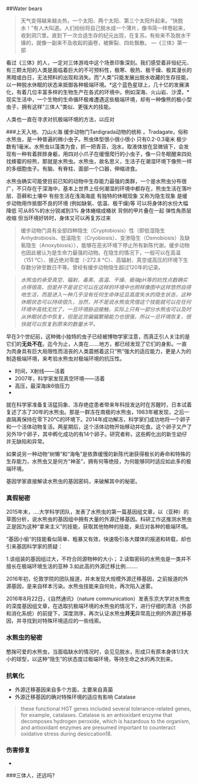 ##Water bears

> 天气变得越来越炎热，一个太阳、两个太阳、第三个太阳升起来。“快脱水！”有人大叫道。人们纷纷将自己脱水成一个薄片，像书简一样卷起来，收到洞穴里。直到下一次合适生存的纪元出现，在复苏。有些来不及脱水干燥的，就像一副来不及收起的画卷，被撕裂、四处飘散。 —《三体》第一部  


看过《三体》的人，一定对三体游戏中这个场景印象深刻。我们感受着非恒纪元、有三颗太阳的人类是面临着巨大的不可预料性，极寒、极热、极干燥、极其漫长的黑暗或白日，无法预料的出现和消失。而“人类”只能发展出脱水收藏的生存技能，以一种脱水休眠的状态来抵御各种极端环境。*这个蓝色星球上，几十亿的发展演化，有着几位丰富多样的生物生产在各式的环境中。例如深海、火山岩、沙漠，*现实生活中，一个生物的生命循环极难遭遇这些极端环境，却有一种像熊的极小型虫子，拥有这样“三体人”类似、更强大的技能。

人类也一直在寻求对抗极端环境的方法，以应对


###上天入地、刀山火海
缓步动物门Tardigrada动物的统称 。Tradagate，俗称水熊虫，是一种普遍的微小虫子。熊虫体型很小很小很小 只有0.2-0.3毫米 极少数有1毫米。水熊虫以藻类为食，抓一把青苔，泡水，取液体放在显微镜下，会发现有一种有着胖胖身躯，用四对小爪子在缓慢爬行的小虫子，像一只冬眠醒来四处找蜂蜜的棕熊，那就是水熊虫。水熊虫，故名思义，生活子在潮湿环境下像熊一样的多细胞虫子。有脑、有脊柱、面部一个口器，伸缩进食。  

水熊虫确实可能使目前已知的动物中生存能力最强的类群，一个是水熊虫分布很广，不只存在于深海中，基本上世界上任何潮湿的环境中都存在，熊虫生活在落叶层、苔藓和土壤中 有些生活在浅海海底
有独特的休眠现象 又称为隐生现象
是缓步动物用作抵御不良的环境 (例如缺氧、低温、极干燥)等
可以将身体的水份大幅降低 可从85%的水分锐减到3%
身体蜷缩成桶状 背侧的甲片叠在一起 弹性角质层收缩
但当环境好转时，身体又可以再复苏过来

> 缓步动物门具有全部四种隐生（Cryptobiosis）性（即低湿隐生Anhydrobiosis、低温隐生（Cryobiosis）、变渗隐生（Osmobiosis）及缺氧隐生（Anoxybiosis）），能够在恶劣环境下停止所有新陈代谢。缓步动物也因此被认为是生命力最强的动物。在隐生的情况下，一般可以在高温（151 °C）、接近绝对零度（-272.8 °C）、高辐射、真空或高压的环境下生存数分钟至数日不等。曾经有缓步动物隐生超过120年的记录。

> *水熊虫的承受真空、辐射、毒素、高温、干燥、极端pH等的抗性点数确实点得很高，但是并不是说它可以在这样的环境中也照样像图中这样悠然自得地生活，而是进入一种几乎没有任何生命体征且高度失水的隐生状态，这种休眠状态可以持续很久，当然，并不是说水熊虫凭借这个技能就可以在任何环境中高枕无忧了，一旦环境胁迫接触，实际上只有一部分水熊虫可以及时从休眠状态中恢复，但是这货偏偏繁殖能力也很强，所以一旦环境恢复，很快就可以恢复到原来的数量水平。*


早在3个世纪前，这种微小独特的虫子已经被博物学家注意，而真正引人关注的是它们的**无处不在**。迄今为止，人类在.......地方，都已经发现了它们的身影。一直为肉身具有巨大局限性而沮丧的人类震撼着这只“熊”强大的适应能力，更是人为的制造极端环境，来考验水熊虫对极端环境的抗压性。
- 时间，X射线——活着
- 2007年，科学家发现真空环境——活着
- 高压，最深海床6倍压力
- 

就在科学家准备复活猛犸象、冻存绝症患者带来年科技发达时在苏醒时，日本试着复述了冻了30年的水熊虫。那是一群冻在南极的水熊虫，1983年被发现，之后一直隔离保持在零下20℃的环境下。2014年成功解冻，科学家们成功地将一个卵子和一个活体动物复活。两星期后，这个活体动物开始移动并吃食。这个卵子又产了另外19个卵子，其中孵化成功的有14个卵子。研究者称，这些孵化出的新生幼仔并无缺陷和异常。

如果说另一种动物“树懒”和“海龟”是依靠缓慢的新陈代谢获得极长的寿命和特殊的生存能力，水熊虫又是何方“神圣”，拥有何等绝技，为何能够同时适应如此多的极端环境。

基因学家直接解读水熊虫的基因密码，来破解其中的秘密。



### 真假秘密

2015年末，….大学科学团队，发表了水熊虫的第一篇基因组文章，以（亚种）的草图分析，说水熊虫的基因组中拥有大量的外源迁移基因。科研工作这推测水熊虫正是因为这种“拿来主义”的技能，获取其他物种的技能，来应对各种的极端环境。  

“基因小偷“的技能看似简单、粗暴又有效，快速吸引各大媒体的报道和转载，却也引来基因科学家的质疑：

1.该组装的基因组过大，不符合同源物种的大小；
2.读取密码的水熊虫是一类并不擅长在极端环境生活的亚种
3.如此高的外源迁移比例........

2016年初，伦敦学院的团队报道，并未发现大规模外源迁移基因，之前报道的外源基因，是来自样本污染。水熊虫技能来自何处，再次陷入迷雾。

2016年8月22日，《自然通讯》（nature communication）发表东京大学对水熊虫的深度基因组文章，在选取抗极端环境的水熊虫的情况下，进行仔细的清洁（外部和消化系统）的前提下，深度测序，再次认证水熊虫**并无**异常高比例的外源迁移基因，并寻找到对特殊环境适应的一些线索。


### 水熊虫的秘密  

憨掬可爱的水熊虫，当面临缺水的情况时，会见见脱水，形成只有原本身体1/3大小的球型，以这种“隐生”的状态度过极端环境，等待生命之水的再次到来。

### 抗氧化

- 外源迁移基因来自多个方面，主要来自真菌  
- 外源迁移基因的确对特殊环境的适应有影响 Catalase
>these functional HGT genes included several tolerance-related genes, for example, catalases. Catalase is an antioxidant enzyme that decomposes hydrogen peroxide, which is hazardous to the organism, and antioxidant enzymes are presumed important to counteract oxidative stress during desiccation18. 




### 伤害修复
- 




###三体人，还远吗?


